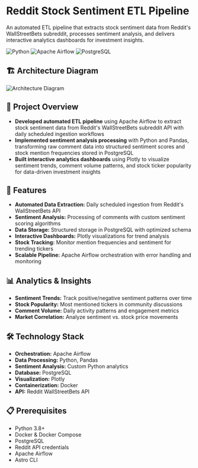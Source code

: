 # Reddit Stock Sentiment ETL Pipeline

An automated ETL pipeline that extracts stock sentiment data from Reddit's WallStreetBets subreddit, processes sentiment analysis, and delivers interactive analytics dashboards for investment insights.

![Python](https://img.shields.io/badge/python-v3.8+-blue.svg)
![Apache Airflow](https://img.shields.io/badge/Apache%20Airflow-2.0+-red.svg)
![PostgreSQL](https://img.shields.io/badge/PostgreSQL-13+-blue.svg)


## 🏗️ Architecture Diagram

![Architecture Diagram](https://i.ibb.co/PGQBdHQN/Screenshot-2025-06-03-at-10-42-46-PM.png)

## 🚀 Project Overview

- **Developed automated ETL pipeline** using Apache Airflow to extract stock sentiment data from Reddit's WallStreetBets subreddit API with daily scheduled ingestion workflows
- **Implemented sentiment analysis processing** with Python and Pandas, transforming raw comment data into structured sentiment scores and stock mention frequencies stored in PostgreSQL
- **Built interactive analytics dashboards** using Plotly to visualize sentiment trends, comment volume patterns, and stock ticker popularity for data-driven investment insights

## 🚀 Features

- **Automated Data Extraction:** Daily scheduled ingestion from Reddit's WallStreetBets API
- **Sentiment Analysis:** Processing of comments with custom sentiment scoring algorithms
- **Data Storage:** Structured storage in PostgreSQL with optimized schema
- **Interactive Dashboards:** Plotly visualizations for trend analysis
- **Stock Tracking:** Monitor mention frequencies and sentiment for trending tickers
- **Scalable Pipeline:** Apache Airflow orchestration with error handling and monitoring

## 📊 Analytics & Insights

- **Sentiment Trends:** Track positive/negative sentiment patterns over time
- **Stock Popularity:** Most mentioned tickers in community discussions  
- **Comment Volume:** Daily activity patterns and engagement metrics
- **Market Correlation:** Analyze sentiment vs. stock price movements

## 🛠️ Technology Stack

- **Orchestration:** Apache Airflow
- **Data Processing:** Python, Pandas
- **Sentiment Analysis:** Custom Python analytics
- **Database:** PostgreSQL
- **Visualization:** Plotly
- **Containerization:** Docker
- **API:** Reddit WallStreetBets API 

## 📋 Prerequisites

- Python 3.8+
- Docker & Docker Compose
- PostgreSQL
- Reddit API credentials
- Apache Airflow
- Astro CLI

